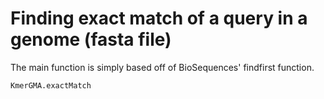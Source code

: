 # Finding exact match of a query in a genome (fasta file)
The main function is simply based off of BioSequences' findfirst function.

```@docs
KmerGMA.exactMatch
```